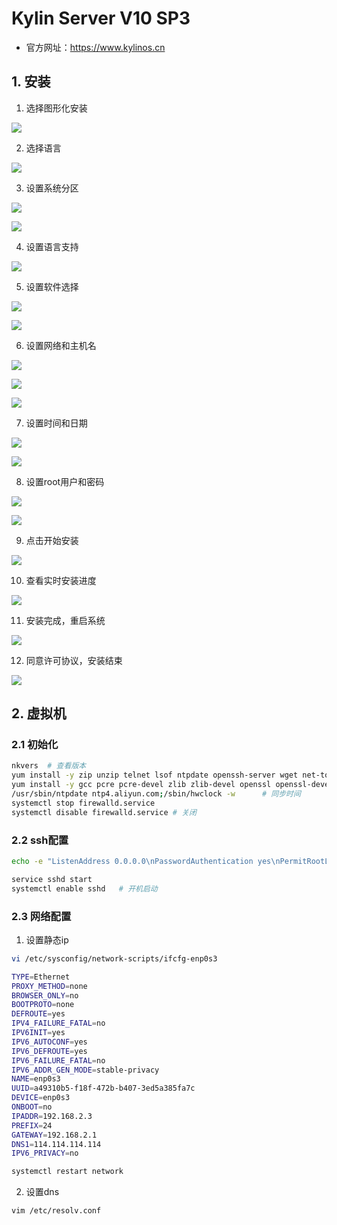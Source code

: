 # Kylin Server V10 SP3

- 官方网址：https://www.kylinos.cn

## 1. 安装

1. 选择图形化安装

![](../../assets/_images/deploy/kylin/1.png)

2. 选择语言

![](../../assets/_images/deploy/kylin/2.png)

3. 设置系统分区

![](../../assets/_images/deploy/kylin/3.png)

![](../../assets/_images/deploy/kylin/3_1.png)

4. 设置语言支持

![](../../assets/_images/deploy/kylin/4.png)

5. 设置软件选择

![](../../assets/_images/deploy/kylin/5.png)

![](../../assets/_images/deploy/kylin/5_1.png)

6. 设置网络和主机名

![](../../assets/_images/deploy/kylin/6.png)

![](../../assets/_images/deploy/kylin/6_1.png)

![](../../assets/_images/deploy/kylin/6_2.png)

7. 设置时间和日期

![](../../assets/_images/deploy/kylin/7.png)

![](../../assets/_images/deploy/kylin/7_1.png)

8. 设置root用户和密码

![](../../assets/_images/deploy/kylin/8.png)

![](../../assets/_images/deploy/kylin/8_1.png)

9. 点击开始安装

![](../../assets/_images/deploy/kylin/9.png)

10. 查看实时安装进度

![](../../assets/_images/deploy/kylin/10.png)

11. 安装完成，重启系统

![](../../assets/_images/deploy/kylin/11.png)

12. 同意许可协议，安装结束

![](../../assets/_images/deploy/kylin/12.png)

## 2. 虚拟机

### 2.1 初始化

```bash
nkvers  # 查看版本
yum install -y zip unzip telnet lsof ntpdate openssh-server wget net-tools.x86_64
yum install -y gcc pcre pcre-devel zlib zlib-devel openssl openssl-devel
/usr/sbin/ntpdate ntp4.aliyun.com;/sbin/hwclock -w      # 同步时间
systemctl stop firewalld.service
systemctl disable firewalld.service # 关闭
```

### 2.2 ssh配置

```bash
echo -e "ListenAddress 0.0.0.0\nPasswordAuthentication yes\nPermitRootLogin yes" >> /etc/ssh/sshd_config # 开启密码验证和root账号登录 

service sshd start
systemctl enable sshd   # 开机启动
```

### 2.3 网络配置

1. 设置静态ip

```bash
vi /etc/sysconfig/network-scripts/ifcfg-enp0s3

TYPE=Ethernet
PROXY_METHOD=none
BROWSER_ONLY=no
BOOTPROTO=none
DEFROUTE=yes
IPV4_FAILURE_FATAL=no
IPV6INIT=yes
IPV6_AUTOCONF=yes
IPV6_DEFROUTE=yes
IPV6_FAILURE_FATAL=no
IPV6_ADDR_GEN_MODE=stable-privacy
NAME=enp0s3
UUID=a49310b5-f18f-472b-b407-3ed5a385fa7c
DEVICE=enp0s3
ONBOOT=no
IPADDR=192.168.2.3
PREFIX=24
GATEWAY=192.168.2.1
DNS1=114.114.114.114
IPV6_PRIVACY=no
```

```bash
systemctl restart network
```

2. 设置dns

```bash
vim /etc/resolv.conf
```